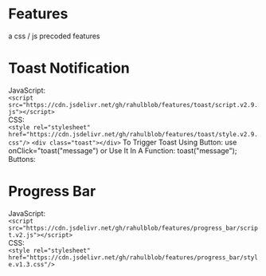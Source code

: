# Features
a css / js precoded features
# Toast Notification
JavaScript:<br>
```<script src="https://cdn.jsdelivr.net/gh/rahulblob/features/toast/script.v2.9.js"></script>```<br>
CSS:<br>
```<style rel="stylesheet" href="https://cdn.jsdelivr.net/gh/rahulblob/features/toast/style.v2.9.css"/>```
 ```<div class="toast"></div>```
To Trigger Toast Using Button: use onClick="toast("message") or Use It In A Function: toast("message");<br>
Buttons:<br>
# Progress Bar
JavaScript:<br>
```<script src="https://cdn.jsdelivr.net/gh/rahulblob/features/progress_bar/script.v2.js"></script>```<br>
CSS:<br>
```<style rel="stylesheet" href="https://cdn.jsdelivr.net/gh/rahulblob/features/progress_bar/style.v1.3.css"/>```

